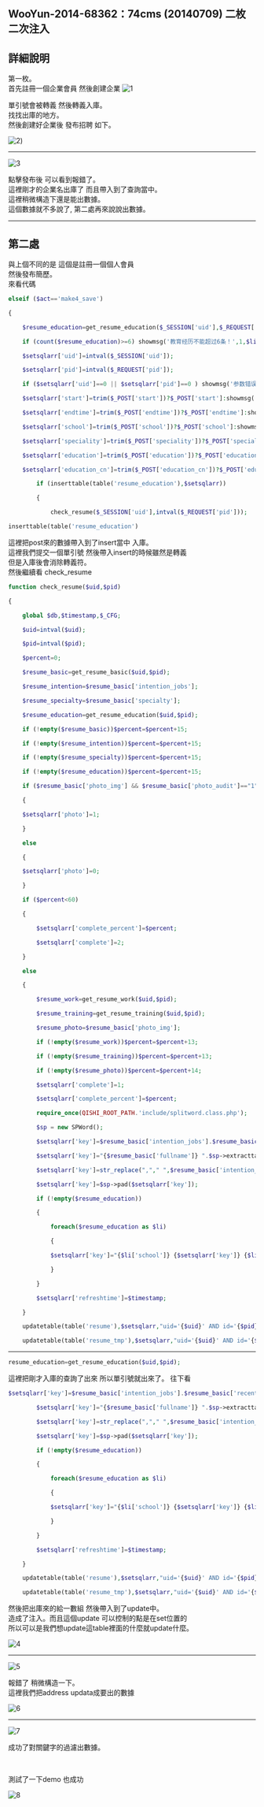 ## WooYun-2014-68362：74cms (20140709) 二枚二次注入

## **詳細說明**

第一枚。
<br />
首先註冊一個企業會員 然後創建企業
![1](https://raw.githubusercontent.com/dyeat/PDF/master/%E8%AB%96PHP%E5%B8%B8%E8%A6%8B%E7%9A%84%E6%BC%8F%E6%B4%9E/images/3/3.32/3.32-1.jpg)

單引號會被轉義 然後轉義入庫。
<br />
找找出庫的地方。
<br />
然後創建好企業後 發布招聘 如下。

![2](https://raw.githubusercontent.com/dyeat/PDF/master/%E8%AB%96PHP%E5%B8%B8%E8%A6%8B%E7%9A%84%E6%BC%8F%E6%B4%9E/images/3/3.32/3.32-2.jpg))

---

![3](https://raw.githubusercontent.com/dyeat/PDF/master/%E8%AB%96PHP%E5%B8%B8%E8%A6%8B%E7%9A%84%E6%BC%8F%E6%B4%9E/images/3/3.32/3.32-3.jpg)


點擊發布後 可以看到報錯了。
<br />
這裡剛才的企業名出庫了 而且帶入到了查詢當中。
<br />
這裡稍微構造下還是能出數據。
<br />
這個數據就不多說了, 第二處再來說說出數據。


---
## **第二處**

與上個不同的是 這個是註冊一個個人會員
<br />
然後發布簡歷。
<br />
來看代碼

```php
elseif ($act=='make4_save')

{

    $resume_education=get_resume_education($_SESSION['uid'],$_REQUEST['pid']);

    if (count($resume_education)>=6) showmsg('教育经历不能超过6条！',1,$link);

    $setsqlarr['uid']=intval($_SESSION['uid']);

    $setsqlarr['pid']=intval($_REQUEST['pid']);

    if ($setsqlarr['uid']==0 || $setsqlarr['pid']==0 ) showmsg('参数错误！',1);

    $setsqlarr['start']=trim($_POST['start'])?$_POST['start']:showmsg('请填写开始时间！',1,$link);

    $setsqlarr['endtime']=trim($_POST['endtime'])?$_POST['endtime']:showmsg('请填写结束时间！',1,$link);

    $setsqlarr['school']=trim($_POST['school'])?$_POST['school']:showmsg('请填写学校名称！',1,$link);

    $setsqlarr['speciality']=trim($_POST['speciality'])?$_POST['speciality']:showmsg('请填写专业名称！',1,$link);

    $setsqlarr['education']=trim($_POST['education'])?$_POST['education']:showmsg('请选择获得学历！',1,$link);

    $setsqlarr['education_cn']=trim($_POST['education_cn'])?$_POST['education_cn']:showmsg('请选择获得学历！',1,$link);

        if (inserttable(table('resume_education'),$setsqlarr))

        {

            check_resume($_SESSION['uid'],intval($_REQUEST['pid']));
```
```php
inserttable(table('resume_education')
```
這裡把post來的數據帶入到了insert當中 入庫。
<br />
這裡我們提交一個單引號 然後帶入insert的時候雖然是轉義
<br />
但是入庫後會消除轉義符。
<br />
然後繼續看 check_resume

```php
function check_resume($uid,$pid)

{

    global $db,$timestamp,$_CFG;

    $uid=intval($uid);

    $pid=intval($pid);

    $percent=0;

    $resume_basic=get_resume_basic($uid,$pid);

    $resume_intention=$resume_basic['intention_jobs'];

    $resume_specialty=$resume_basic['specialty'];

    $resume_education=get_resume_education($uid,$pid);

    if (!empty($resume_basic))$percent=$percent+15;

    if (!empty($resume_intention))$percent=$percent+15;

    if (!empty($resume_specialty))$percent=$percent+15;

    if (!empty($resume_education))$percent=$percent+15;

    if ($resume_basic['photo_img'] && $resume_basic['photo_audit']=="1"  && $resume_basic['photo_display']=="1")

    {

    $setsqlarr['photo']=1;

    }

    else

    {

    $setsqlarr['photo']=0;

    }

    if ($percent<60)

    {

        $setsqlarr['complete_percent']=$percent;

        $setsqlarr['complete']=2;

    }

    else

    {

        $resume_work=get_resume_work($uid,$pid);

        $resume_training=get_resume_training($uid,$pid);

        $resume_photo=$resume_basic['photo_img'];

        if (!empty($resume_work))$percent=$percent+13;

        if (!empty($resume_training))$percent=$percent+13;

        if (!empty($resume_photo))$percent=$percent+14;

        $setsqlarr['complete']=1;

        $setsqlarr['complete_percent']=$percent;

        require_once(QISHI_ROOT_PATH.'include/splitword.class.php');

        $sp = new SPWord();

        $setsqlarr['key']=$resume_basic['intention_jobs'].$resume_basic['recentjobs'].$resume_basic['specialty'];        

        $setsqlarr['key']="{$resume_basic['fullname']} ".$sp->extracttag($setsqlarr['key']);

        $setsqlarr['key']=str_replace(","," ",$resume_basic['intention_jobs'])." {$setsqlarr['key']} {$resume_basic['education_cn']}";

        $setsqlarr['key']=$sp->pad($setsqlarr['key']);    

        if (!empty($resume_education))

        {

            foreach($resume_education as $li)

            {

            $setsqlarr['key']="{$li['school']} {$setsqlarr['key']} {$li['speciality']}";

            }

        }

        $setsqlarr['refreshtime']=$timestamp;

    }

    updatetable(table('resume'),$setsqlarr,"uid='{$uid}' AND id='{$pid}'");

    updatetable(table('resume_tmp'),$setsqlarr,"uid='{$uid}' AND id='{$pid}'");
```
---

```php
resume_education=get_resume_education($uid,$pid);
```
這裡把剛才入庫的查詢了出來 所以單引號就出來了。 往下看


```php
$setsqlarr['key']=$resume_basic['intention_jobs'].$resume_basic['recentjobs'].$resume_basic['specialty'];        

        $setsqlarr['key']="{$resume_basic['fullname']} ".$sp->extracttag($setsqlarr['key']);

        $setsqlarr['key']=str_replace(","," ",$resume_basic['intention_jobs'])." {$setsqlarr['key']} {$resume_basic['education_cn']}";

        $setsqlarr['key']=$sp->pad($setsqlarr['key']);    

        if (!empty($resume_education))

        {

            foreach($resume_education as $li)

            {

            $setsqlarr['key']="{$li['school']} {$setsqlarr['key']} {$li['speciality']}";

            }

        }

        $setsqlarr['refreshtime']=$timestamp;

    }

    updatetable(table('resume'),$setsqlarr,"uid='{$uid}' AND id='{$pid}'");

    updatetable(table('resume_tmp'),$setsqlarr,"uid='{$uid}' AND id='{$pid}'");
```

然後把出庫來的給一數組 然後帶入到了update中。
<br />
造成了注入。而且這個update 可以控制的點是在set位置的
<br />
所以可以是我們想update這table裡面的什麼就update什麼。

![4](https://raw.githubusercontent.com/dyeat/PDF/master/%E8%AB%96PHP%E5%B8%B8%E8%A6%8B%E7%9A%84%E6%BC%8F%E6%B4%9E/images/3/3.32/3.32-4.jpg)

---
![5](https://raw.githubusercontent.com/dyeat/PDF/master/%E8%AB%96PHP%E5%B8%B8%E8%A6%8B%E7%9A%84%E6%BC%8F%E6%B4%9E/images/3/3.32/3.32-5.jpg)

報錯了 稍微構造一下。
<br />
這裡我們把address updata成要出的數據

![6](https://raw.githubusercontent.com/dyeat/PDF/master/%E8%AB%96PHP%E5%B8%B8%E8%A6%8B%E7%9A%84%E6%BC%8F%E6%B4%9E/images/3/3.32/3.32-6.jpg)

---

![7](https://raw.githubusercontent.com/dyeat/PDF/master/%E8%AB%96PHP%E5%B8%B8%E8%A6%8B%E7%9A%84%E6%BC%8F%E6%B4%9E/images/3/3.32/3.32-7.jpg)


成功了對關鍵字的過濾出數據。

<br />

測試了一下demo 也成功


![8](https://raw.githubusercontent.com/dyeat/PDF/master/%E8%AB%96PHP%E5%B8%B8%E8%A6%8B%E7%9A%84%E6%BC%8F%E6%B4%9E/images/3/3.32/3.32-8.jpg)


